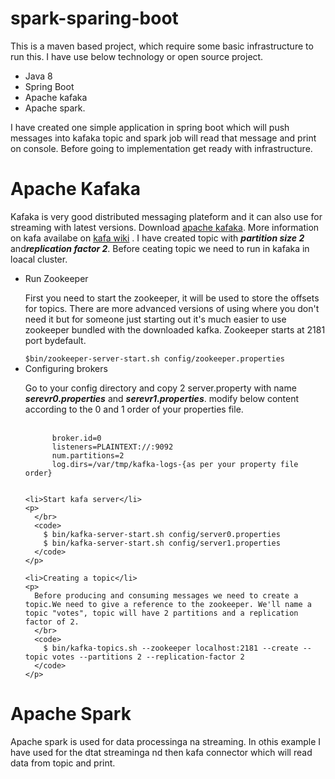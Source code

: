 # spark-sparing-boot
This is a maven based project, which require some basic infrastructure to run this. I have use below technology or open source project.
<ul>
<li>Java 8</li>
<li>Spring Boot</li>
<li>Apache kafaka</li> 
<li>Apache spark.</li>
</ul>
I have created one simple application in spring boot which will push messages into kafaka topic and spark job will read that message and print on console.
Before going to implementation get ready with infrastructure.



# Apache Kafaka

Kafaka is very good distributed messaging plateform and it can also use for streaming with latest versions.
Download <a href="https://www.apache.org/dyn/closer.cgi?path=/kafka/0.10.1.0/kafka_2.11-0.10.1.0.tgz">apache kafaka</a>.
More information on kafa availabe on <a href="https://kafka.apache.org/intro">kafa wiki</a> .
I have created topic with <i><b>partition size 2</b></i> and<i><b>replication factor 2</b></i>.
Before ceating topic we need to run in kafaka in loacal cluster.
<ul>
<li> Run Zookeeper</li>
    <p>First you need to start the zookeeper, it will be used to store the offsets for topics. There are more advanced versions of using where you don't need it but for someone just starting out it's much easier to use zookeeper bundled with the downloaded kafka. Zookeeper starts at 2181 port bydefault.</p>
    <code>$bin/zookeeper-server-start.sh config/zookeeper.properties</code>
    <li>Configuring brokers</li>
    <p>
    Go to your config directory and copy 2 server.property with name <i><b>serevr0.properties</b></i> and <i><b>serevr1.properties</b></i>. 
    modify below content according to the 0 and 1 order of your properties file.
    </br>
    </br>
    <code>
      broker.id=0
      listeners=PLAINTEXT://:9092
      num.partitions=2
      log.dirs=/var/tmp/kafka-logs-{as per your property file order}
    </code>
    </p>
    
    <li>Start kafa server</li>
    <p>
      </br>
      <code>
        $ bin/kafka-server-start.sh config/server0.properties
        $ bin/kafka-server-start.sh config/server1.properties
      </code>
    </p>
    
    <li>Creating a topic</li>
    <p>
      Before producing and consuming messages we need to create a topic.We need to give a reference to the zookeeper. We'll name a topic "votes", topic will have 2 partitions and a replication factor of 2.
      </br>
      <code>
        $ bin/kafka-topics.sh --zookeeper localhost:2181 --create --topic votes --partitions 2 --replication-factor 2
      </code>
    </p>
</ul>


# Apache Spark
Apache spark is used for data processinga na streaming. In othis example I have used for the dtat streaminga nd then kafa connector which will read data from topic and print. 



 
